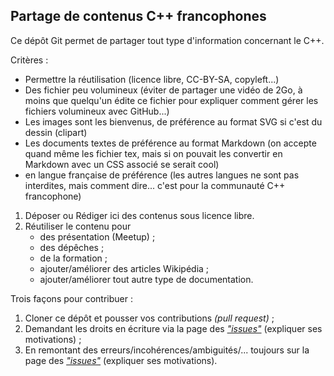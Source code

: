 Partage de contenus C++ francophones
------------------------------------

Ce dépôt Git permet de partager tout type d'information concernant le C++.

Critères :
- Permettre la réutilisation (licence libre, CC-BY-SA, copyleft...) 
- Des fichier peu volumineux (éviter de partager une vidéo de 2Go, à moins que quelqu'un édite ce fichier pour expliquer comment gérer les fichiers volumineux avec GitHub...)
- Les images sont les bienvenus, de préférence au format SVG si c'est du dessin (clipart)
- Les documents textes de préférence au format Markdown (on accepte quand même les fichier tex, mais si on pouvait les convertir en Markdown avec un CSS associé se serait cool)
- en langue française de préférence (les autres langues ne sont pas interdites, mais comment dire... c'est pour la communauté C++ francophone)

1. Déposer ou Rédiger ici des contenus sous licence libre.  
2. Réutiliser le contenu pour 
    * des présentation (Meetup) ;
    * des dépêches ;
    * de la formation ;
    * ajouter/améliorer des articles Wikipédia ;
    * ajouter/améliorer tout autre type de documentation.

Trois façons pour contribuer :

1. Cloner ce dépôt et pousser vos contributions *(pull request)* ;
2. Demandant les droits en écriture via la page des [*"issues"*](issues) (expliquer ses motivations) ;
3. En remontant des erreurs/incohérences/ambiguités/... toujours sur la page des [*"issues"*](issues) (expliquer ses motivations).
 
